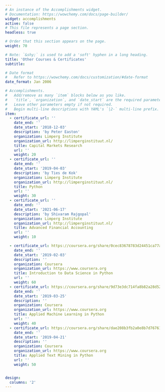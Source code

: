 ```yaml
---
# An instance of the Accomplishments widget.
# Documentation: https://wowchemy.com/docs/page-builder/
widget: accomplishments
active: false
# This file represents a page section.
headless: true

# Order that this section appears on the page.
weight: 70

# Note: `&shy;` is used to add a 'soft' hyphen in a long heading.
title: 'Other Courses & Certificates'
subtitle:

# Date format
#   Refer to https://wowchemy.com/docs/customization/#date-format
date_format: Jan 2006

# Accomplishments.
#   Add/remove as many `item` blocks below as you like.
#   `title`, `organization`, and `date_start` are the required parameters.
#   Leave other parameters empty if not required.
#   Begin multi-line descriptions with YAML's `|2-` multi-line prefix.
item:
  - certificate_url: ''
    date_end: ''
    date_start: '2018-12-03'
    description: 'by Peter Easton'
    organization: Limperg Institute
    organization_url: http://limperginstituut.nl/
    title: Capital Markets Research
    url: ''
    weight: 20
  - certificate_url: ''
    date_end: ''
    date_start: '2019-04-03'
    description: 'by Ties de Kok'
    organization: Limperg Institute
    organization_url: http://limperginstituut.nl/
    title: Python 
    url: ''
    weight: 30
  - certificate_url: ''
    date_end: ''
    date_start: '2021-06-17'
    description: 'by Shivaram Rajgopal'
    organization: Limperg Institute
    organization_url: http://limperginstituut.nl/
    title: Advanced Financial Accounting 
    url: ''
    weight: 10

  - certificate_url: https://coursera.org/share/0cec83678783d24451ca77ab496834ba
    date_end: ''
    date_start: '2019-02-03'
    description: ''
    organization: Coursera
    organization_url: https://www.coursera.org
    title: Introduction to Data Science in Python
    url: ''
    weight: 60
  - certificate_url: https://coursera.org/share/9d73e3dc714fa8b82a28d521995f9af8
    date_end: ''
    date_start: '2019-03-25'
    description: ''
    organization: Coursera
    organization_url: https://www.coursera.org
    title: Applied Machine Learning in Python
    url: ''
    weight: 40
  - certificate_url: https://coursera.org/share/dae208b3fb2a0e8b7d76761b3a9ec270
    date_end: ''
    date_start: '2019-04-21'
    description: ''
    organization: Coursera
    organization_url: https://www.coursera.org
    title: Applied Text Mining in Python
    url: ''
    weight: 50


design:
  columns: '2'
---
```

